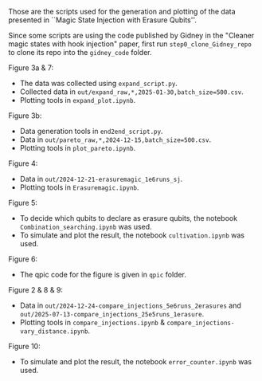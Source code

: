 Those are the scripts used for the generation and plotting of the data presented in ``Magic State Injection with Erasure Qubits''.

Since some scripts are using the code published by Gidney in the "Cleaner magic states with hook injection" paper, first run `step0_clone_Gidney_repo` to clone its repo into the `gidney_code` folder.

Figure 3a & 7:
- The data was collected using `expand_script.py`.
- Collected data in `out/expand_raw,*,2025-01-30,batch_size=500.csv`.
- Plotting tools in `expand_plot.ipynb`.

Figure 3b:
- Data generation tools in `end2end_script.py`.
- Data in `out/pareto_raw,*,2024-12-15,batch_size=500.csv`.
- Plotting tools in `plot_pareto.ipynb`.

Figure 4:
- Data in `out/2024-12-21-erasuremagic_1e6runs_sj`.
- Plotting tools in `Erasuremagic.ipynb`.

Figure 5:
- To decide which qubits to declare as erasure qubits, the notebook `Combination_searching.ipynb` was used.
- To simulate and plot the result, the notebook `cultivation.ipynb` was used.

Figure 6:
- The qpic code for the figure is given in `qpic` folder.

Figure 2 & 8 & 9:
- Data in `out/2024-12-24-compare_injections_5e6runs_2erasures` and `out/2025-07-13-compare_injections_25e5runs_1erasure`.
- Plotting tools in `compare_injections.ipynb` & `compare_injections-vary_distance.ipynb`.

Figure 10:
- To simulate and plot the result, the notebook `error_counter.ipynb` was used.